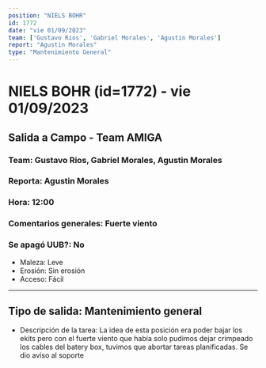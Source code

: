 ```yaml
---
position: "NIELS BOHR"
id: 1772
date: "vie 01/09/2023"
team: ['Gustavo Rios', 'Gabriel Morales', 'Agustin Morales']
report: "Agustin Morales"
type: "Mantenimiento General"
---
```


# NIELS BOHR (id=1772) - vie 01/09/2023
## Salida a Campo - Team AMIGA
### Team: Gustavo Rios, Gabriel Morales, Agustin Morales
### Reporta: Agustin Morales
### Hora: 12:00
### Comentarios generales: Fuerte viento
### Se apagó UUB?: No 
- Maleza: Leve
- Erosión: Sin erosión
- Acceso: Fácil
---------
## Tipo de salida: Mantenimiento general
   - Descripción de la tarea: La idea de esta posición era poder bajar los ekits pero con el fuerte viento que había solo pudimos dejar crimpeado los cables del batery box, tuvimos que abortar tareas planificadas. Se dio aviso al soporte 
